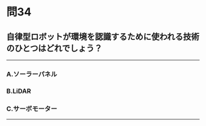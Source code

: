 # 問34
## 自律型ロボットが環境を認識するために使われる技術のひとつはどれでしょう？

---

### A.ソーラーパネル
### B.LiDAR
### C.サーボモーター

<p id=answer style="Display:none;"></p>

---
